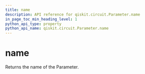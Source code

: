 ```yaml
---
title: name
description: API reference for qiskit.circuit.Parameter.name
in_page_toc_min_heading_level: 1
python_api_type: property
python_api_name: qiskit.circuit.Parameter.name
---
```


# name

Returns the name of the Parameter.

